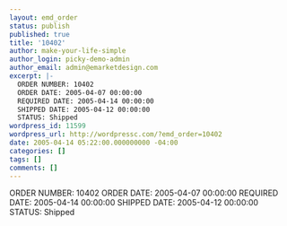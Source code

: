 ```yaml
---
layout: emd_order
status: publish
published: true
title: '10402'
author: make-your-life-simple
author_login: picky-demo-admin
author_email: admin@emarketdesign.com
excerpt: |-
  ORDER NUMBER: 10402
  ORDER DATE: 2005-04-07 00:00:00
  REQUIRED DATE: 2005-04-14 00:00:00
  SHIPPED DATE: 2005-04-12 00:00:00
  STATUS: Shipped
wordpress_id: 11599
wordpress_url: http://wordpressc.com/?emd_order=10402
date: 2005-04-14 05:22:00.000000000 -04:00
categories: []
tags: []
comments: []
---
```

ORDER NUMBER: 10402
ORDER DATE: 2005-04-07 00:00:00
REQUIRED DATE: 2005-04-14 00:00:00
SHIPPED DATE: 2005-04-12 00:00:00
STATUS: Shipped
